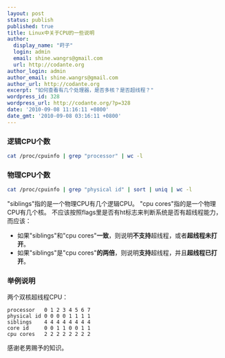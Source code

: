 ```yaml
---
layout: post
status: publish
published: true
title: Linux中关于CPU的一些说明
author:
  display_name: "莳子"
  login: admin
  email: shine.wangrs@gmail.com
  url: http://codante.org
author_login: admin
author_email: shine.wangrs@gmail.com
author_url: http://codante.org
excerpt: "如何查看有几个处理器，是否多核？是否超线程？"
wordpress_id: 328
wordpress_url: http://codante.org/?p=328
date: '2010-09-08 11:16:11 +0800'
date_gmt: '2010-09-08 03:16:11 +0800'
---
```


### 逻辑CPU个数

```bash
cat /proc/cpuinfo | grep "processor" | wc -l
```

### 物理CPU个数

```bash
cat /proc/cpuinfo | grep "physical id" | sort | uniq | wc -l
```

"siblings"指的是一个物理CPU有几个逻辑CPU。
"cpu cores"指的是一个物理CPU有几个核。
不应该按照flags里是否有ht标志来判断系统是否有超线程能力，而应该：
* 如果"siblings"和"cpu cores"**一致**，则说明**不支持**超线程，或者**超线程未打开**。
* 如果"siblings"是"cpu cores"**的两倍**，则说明**支持**超线程，并且**超线程已打开**。

### 举例说明

两个双核超线程CPU：

```
processor   0 1 2 3 4 5 6 7
physical id 0 0 0 0 1 1 1 1
siblings    4 4 4 4 4 4 4 4
core id     0 0 1 1 0 0 1 1
cpu cores   2 2 2 2 2 2 2 2
```

感谢老男赐予的知识。